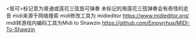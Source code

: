 <皆可>标记意为普通或莲花三弦皆可弹奏
未标记的用莲花三弦弹奏会有奇怪的走音
midi来源于网络搜索 
midi修改工具为 midieditor https://www.midieditor.org/
midi转游戏内编码工具为Midi to Shawzin https://github.com/Empyrrhus/MIDI-To-Shawzin
